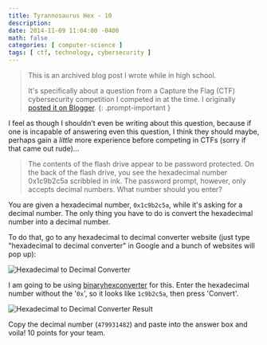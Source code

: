 ```yaml
---
title: Tyrannosaurus Hex - 10
description: 
date: 2014-11-09 11:04:00 -0400
math: false
categories: [ computer-science ]
tags: [ ctf, technology, cybersecurity ]
---
```

> This is an archived blog post I wrote while in high school.
> 
> It's specifically about a question from a Capture the Flag (CTF) cybersecurity competition I competed in at the time. I originally [posted it on Blogger](https://lynkos420.blogspot.com/2014/11/tyrannosaurus-hex-10.html).
{: .prompt-important }

I feel as though I shouldn't even be writing about this question, because if one is incapable of answering even this question, I think they should maybe, perhaps gain a _little_ more experience before competing in CTFs (sorry if that came out rude)...

> The contents of the flash drive appear to be password protected. On the back of the flash drive, you see the hexadecimal number 0x1c9b2c5a scribbled in ink. The password prompt, however, only accepts decimal numbers. What number should you enter?

You are given a hexadecimal number, `0x1c9b2c5a`, while it's asking for a decimal number. The only thing you have to do is convert the hexadecimal number into a decimal number.

To do that, go to any hexadecimal to decimal converter website (just type "hexadecimal to decimal converter" in Google and a bunch of websites will pop up):

<img src="https://blogger.googleusercontent.com/img/b/R29vZ2xl/AVvXsEiBrg1tWbgtvcid1Z3wBu9Ck84yecq2nQYNH5CzWlxmsXpbFW10bXMmSH5_BIuoPyMWJg6w2nq9A5s_a78pusnN0LoYdI_D4nYRZsvshvD2e5Rz7zO3akZb4Jbcblbep8Kj05IB2y1MMA8/s1600/Screen+Shot+2014-11-09+at+11.43.12+AM.png" alt="Hexadecimal to Decimal Converter">

I am going to be using [binaryhexconverter](http://www.binaryhexconverter.com/hex-to-decimal-converter) for this. Enter the hexadecimal number without the '`0x`', so it looks like `1c9b2c5a`, then press 'Convert'.

<img src="https://blogger.googleusercontent.com/img/b/R29vZ2xl/AVvXsEgDduRBWgp8NmEn5b-2ckzimzWPfDNn7LT2yQMKX_gXqUXPf8_qJDvc32hxROOBCXATdJ6iHgK9vHeVs1-sNMlHqgUpJt6S3XhVHWRxSZGzeupb2ZI2t_wJZw1aGAJ00Gg0AQlDEUY2Lcg/s1600/Screen+Shot+2014-11-09+at+11.45.29+AM.png" alt="Hexadecimal to Decimal Converter Result">

Copy the decimal number (`479931482`) and paste into the answer box and voila! 10 points for your team.